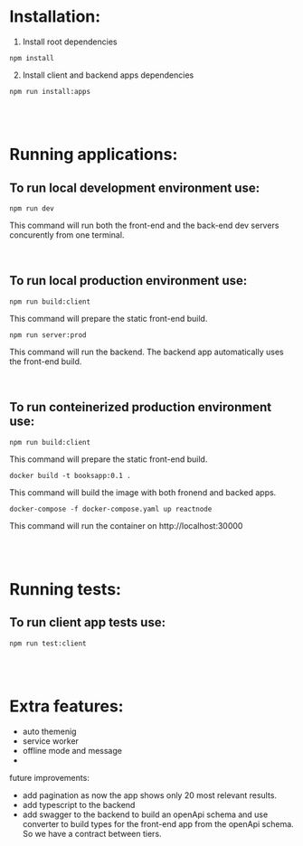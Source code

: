 # Installation:

1. Install root dependencies

```
npm install
```

2. Install client and backend apps dependencies

```
npm run install:apps
```

<br/><br/>

# Running applications:

## To run local development environment use:

```
npm run dev
```

This command will run both the front-end and the back-end dev servers concurently from one terminal.

<br/>

## To run local production environment use:

```
npm run build:client
```

This command will prepare the static front-end build.

```
npm run server:prod
```

This command will run the backend. The backend app automatically uses the front-end build.

<br/>

## To run conteinerized production environment use:

```
npm run build:client
```

This command will prepare the static front-end build.

```
docker build -t booksapp:0.1 .
```

This command will build the image with both fronend and backed apps.

```
docker-compose -f docker-compose.yaml up reactnode
```

This command will run the container on http://localhost:30000

<br/><br/>

# Running tests:

## To run client app tests use:

```
npm run test:client
```

<br/><br/>

# Extra features:

- auto themenig
- service worker
- offline mode and message
-

future improvements:

- add pagination as now the app shows only 20 most relevant results.
- add typescript to the backend
- add swagger to the backend to build an openApi schema and use converter to build types for the front-end app from the openApi schema. So we have a contract between tiers.

